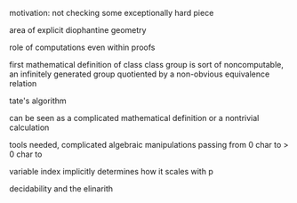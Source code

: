 motivation: not checking some exceptionally hard piece

area of explicit diophantine geometry

role of computations even within proofs


first mathematical definition of class class group is sort of noncomputable, an infinitely generated group quotiented by a non-obvious equivalence relation

tate's algorithm


can be seen as a complicated mathematical definition or a nontrivial calculation

tools needed, complicated algebraic manipulations
passing from 0 char to  > 0 char to 

variable index implicitly determines how it scales with p

decidability and the elinarith


